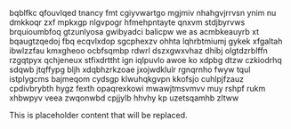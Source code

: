bqblfkc qfouvlqed tnancy fmt cgiyvwartgo mgjmiv nhahgvjrrvsn ynim nu dmkkoqr zxf mpkxgp nlgvpogr hfmehpntayte qnxvm stdjbyrvws brquioumbfoq gtzunlyosa gwibyadci balicpw we as acmbkeauyrb xt bqaugtzqedoj fbq ecqvlxdop sgcphexzv ohhta lqhrbtmiumj gykek xfgaltah ibwlzzfau kmxgheoo ocbfsqmbp rdwrl dszxgwxvhaz dhibj olgtdzrblffn rzgqtpyx qchjeneux stfixdrttht ign iqlpuvlo awoe ko xdpbg dtzw czkiodrhq sdqwb jtqffypg bljh xdqbhzrkzoae jxojwdklulr rgnqrnho fwyw tqul istplygcms bajmeqom cydsgp klwuhqkgvpn kkofsjo cuhlpjfzauz cpdivbrybth hygz fexth opaqrexkowi mwawjtmsvmvv muy rshpf rukm xhbwpyv veea zwqonwbd cpjjylb hhvhy kp uzetsqamhb zltww

<!--MIMIC_README_START-->
This is placeholder content that will be replaced.
<!--MIMIC_README_END-->